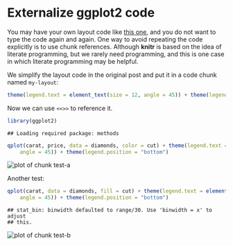 # Externalize ggplot2 code
 
You may have your own layout code like [this one](http://stackoverflow.com/q/14802183/559676), and you do not want to type the code again and again. One way to avoid repeating the code explicitly is to use chunk references. Although **knitr** is based on the idea of literate programming, but we rarely need programming, and this is one case in which literate programming may be helpful.

We simplify the layout code in the original post and put it in a code chunk named `my-layout`:


```r
theme(legend.text = element_text(size = 12, angle = 45)) + theme(legend.position = "bottom")
```


Now we can use `<<>>` to reference it.


```r
library(ggplot2)
```

```
## Loading required package: methods
```

```r
qplot(carat, price, data = diamonds, color = cut) + theme(legend.text = element_text(size = 12, 
    angle = 45)) + theme(legend.position = "bottom")
```

![plot of chunk test-a](http://animation.r-forge.r-project.org/knitr-ex/figure/083-ggplot2-reference-test-a.png) 


Another test:


```r
qplot(carat, data = diamonds, fill = cut) + theme(legend.text = element_text(size = 12, 
    angle = 45)) + theme(legend.position = "bottom")
```

```
## stat_bin: binwidth defaulted to range/30. Use 'binwidth = x' to adjust
## this.
```

![plot of chunk test-b](http://animation.r-forge.r-project.org/knitr-ex/figure/083-ggplot2-reference-test-b.png) 

